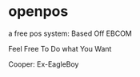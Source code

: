# openpos
a free pos system: Based Off EBCOM



Feel Free To Do what You Want


Cooper: Ex-EagleBoy
